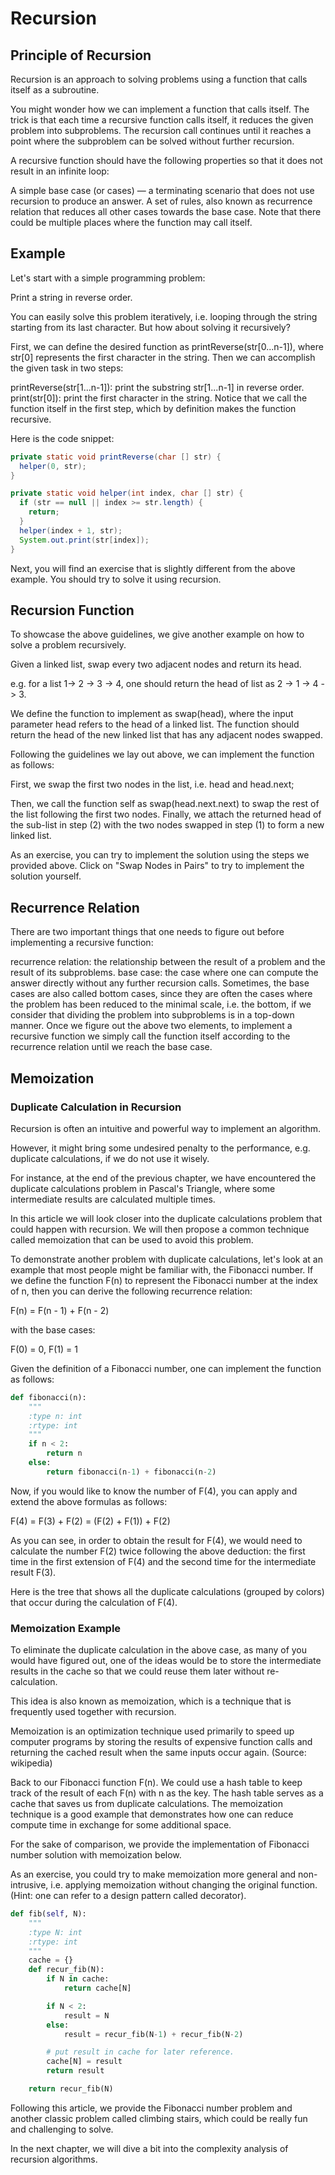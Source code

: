 # Recursion

## Principle of Recursion

Recursion is an approach to solving problems using a function that calls itself as a subroutine.

You might wonder how we can implement a function that calls itself. The trick is that each time a recursive function calls itself, it reduces the given problem into subproblems. The recursion call continues until it reaches a point where the subproblem can be solved without further recursion.

A recursive function should have the following properties so that it does not result in an infinite loop:

A simple base case (or cases) — a terminating scenario that does not use recursion to produce an answer.
A set of rules, also known as recurrence relation that reduces all other cases towards the base case.
Note that there could be multiple places where the function may call itself.

## Example

Let's start with a simple programming problem:

Print a string in reverse order.

You can easily solve this problem iteratively, i.e. looping through the string starting from its last character. But how about solving it recursively?

First, we can define the desired function as printReverse(str[0...n-1]), where str[0] represents the first character in the string. Then we can accomplish the given task in two steps:

printReverse(str[1...n-1]): print the substring str[1...n-1] in reverse order.
print(str[0]): print the first character in the string.
Notice that we call the function itself in the first step, which by definition makes the function recursive.

Here is the code snippet:

```java
private static void printReverse(char [] str) {
  helper(0, str);
}

private static void helper(int index, char [] str) {
  if (str == null || index >= str.length) {
    return;
  }
  helper(index + 1, str);
  System.out.print(str[index]);
}
```

Next, you will find an exercise that is slightly different from the above example. You should try to solve it using recursion.

## Recursion Function

To showcase the above guidelines, we give another example on how to solve a problem recursively.

Given a linked list, swap every two adjacent nodes and return its head.

e.g. for a list 1-> 2 -> 3 -> 4, one should return the head of list as 2 -> 1 -> 4 -> 3.

We define the function to implement as swap(head), where the input parameter head refers to the head of a linked list. The function should return the head of the new linked list that has any adjacent nodes swapped.

Following the guidelines we lay out above, we can implement the function as follows:

First, we swap the first two nodes in the list, i.e. head and head.next;

Then, we call the function self as swap(head.next.next) to swap the rest of the list following the first two nodes.
Finally, we attach the returned head of the sub-list in step (2) with the two nodes swapped in step (1) to form a new linked list.

As an exercise, you can try to implement the solution using the steps we provided above. Click on "Swap Nodes in Pairs" to try to implement the solution yourself.

## Recurrence Relation

There are two important things that one needs to figure out before implementing a recursive function:

recurrence relation: the relationship between the result of a problem and the result of its subproblems.
base case: the case where one can compute the answer directly without any further recursion calls. Sometimes, the base cases are also called bottom cases, since they are often the cases where the problem has been reduced to the minimal scale, i.e. the bottom, if we consider that dividing the problem into subproblems is in a top-down manner.
Once we figure out the above two elements, to implement a recursive function we simply call the function itself according to the recurrence relation until we reach the base case.

## Memoization

### Duplicate Calculation in Recursion

Recursion is often an intuitive and powerful way to implement an algorithm.

However, it might bring some undesired penalty to the performance, e.g. duplicate calculations, if we do not use it wisely.

For instance, at the end of the previous chapter, we have encountered the duplicate calculations problem in Pascal's Triangle, where some intermediate results are calculated multiple times.

In this article we will look closer into the duplicate calculations problem that could happen with recursion. We will then propose a common technique called memoization that can be used to avoid this problem.

To demonstrate another problem with duplicate calculations, let's look at an example that most people might be familiar with, the Fibonacci number. If we define the function F(n) to represent the Fibonacci number at the index of n, then you can derive the following recurrence relation:

F(n) = F(n - 1) + F(n - 2)

with the base cases:

F(0) = 0, F(1) = 1

Given the definition of a Fibonacci number, one can implement the function as follows:

```python
def fibonacci(n):
    """
    :type n: int
    :rtype: int
    """
    if n < 2:
        return n
    else:
        return fibonacci(n-1) + fibonacci(n-2)
```

Now, if you would like to know the number of F(4), you can apply and extend the above formulas as follows:

F(4) = F(3) + F(2) = (F(2) + F(1)) + F(2)

As you can see, in order to obtain the result for F(4), we would need to calculate the number F(2) twice following the above deduction: the first time in the first extension of F(4) and the second time for the intermediate result F(3).

Here is the tree that shows all the duplicate calculations (grouped by colors) that occur during the calculation of F(4).

### Memoization Example

To eliminate the duplicate calculation in the above case, as many of you would have figured out, one of the ideas would be to store the intermediate results in the cache so that we could reuse them later without re-calculation.

This idea is also known as memoization, which is a technique that is frequently used together with recursion.

Memoization is an optimization technique used primarily to speed up computer programs by storing the results of expensive function calls and returning the cached result when the same inputs occur again. (Source: wikipedia)

Back to our Fibonacci function F(n). We could use a hash table to keep track of the result of each F(n) with n as the key. The hash table serves as a cache that saves us from duplicate calculations. The memoization technique is a good example that demonstrates how one can reduce compute time in exchange for some additional space.

For the sake of comparison, we provide the implementation of Fibonacci number solution with memoization below.

As an exercise, you could try to make memoization more general and non-intrusive, i.e. applying memoization without changing the original function. (Hint: one can refer to a design pattern called decorator).

```python
def fib(self, N):
    """
    :type N: int
    :rtype: int
    """
    cache = {}
    def recur_fib(N):
        if N in cache:
            return cache[N]

        if N < 2:
            result = N
        else:
            result = recur_fib(N-1) + recur_fib(N-2)

        # put result in cache for later reference.
        cache[N] = result
        return result

    return recur_fib(N)
```

Following this article, we provide the Fibonacci number problem and another classic problem called climbing stairs, which could be really fun and challenging to solve.

In the next chapter, we will dive a bit into the complexity analysis of recursion algorithms.
